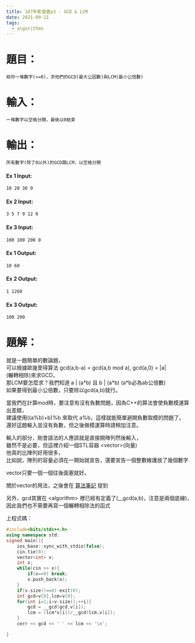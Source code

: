 ```yaml
---
title: 107年彰雲嘉p3 - GCD & LCM
date: 2021-09-11
tags:
  - algorithms
---
```


# **題目：**
	給你一堆數字(>=0)，求他們的GCD(最大公因數)與LCM(最小公倍數)

# 輸入：
	一堆數字以空格分開，最後以0結束

# 輸出：
	所有數字(除了0以外)的GCD跟LCM，以空格分開
	
#### Ex 1 Input:
	10 20 30 0

#### Ex 2 Input:
	3 5 7 9 12 0

#### Ex 3 Input:
	100 100 200 0

#### Ex 1 Output:
	10 60
	
#### Ex 2 Output:
	1 1260

#### Ex 3 Output:
	100 200
	
	
# 題解：	

	
就是一題簡單的數論題，		  
可以根據歐幾里得算法 gcd(a,b-a) = gcd(a,b mod a), gcd(a,0) = |a| 		  
(輾轉相除)來求GCD，	  	  
那LCM要怎麼求？我們知道 a | (a\*b) 且 b | (a\*b) (a\*b必為ab公倍數)		  
如果要得到最小公倍數，只要除以gcd(a,b)就行。		  
	
當我們在計算mod時，要注意有沒有負數問題，因為C++的算法會使負數模運算出差錯，	  	
建議使用((a%b)+b)%b 來取代 a%b，這樣就能簡單避開負數取模的問題了。		  
還好這題輸入並沒有負數，但之後做模運算時請稍加注意。		  
	
輸入的部分，剛會語法的人應該就是直接開陣列然後輸入，	  	  
雖然不是必要，但這裡介紹一個STL容器 \<vector>(向量)  
他真的比陣列好用很多，  
比如說，陣列的容量必須在一開始就宣告，還要宣告一個整數維護放了幾個數字  

 	
vector只要一個一個往後面塞就好。 
   
關於vector的用法，之後會在  [算法筆記](../../algo)  提到  

另外，gcd其實在 \<algorithm> 裡已經有定義了(__gcd(a,b)，注意是兩個底線)，因此我們也不需要再寫一個輾轉相除法的函式

上程式碼：

```cpp
#include<bits/stdc++.h>
using namespace std;
signed main(){
	ios_base::sync_with_stdio(false);
	cin.tie(0);
	vector<int> v;
	int x;
	while(cin >> x){
		if(x==0) break;
		v.push_back(x);
	}
	if(v.size()==0) exit(0);
	int gcd=v[0],lcm=v[0];
	for(int i=1;i<v.size();++i){
		gcd = __gcd(gcd,v[i]);
		lcm = (lcm*v[i])/__gcd(lcm,v[i]);
	}
	cerr << gcd << ' ' << lcm << '\n';

}
```
	
	
	
	
<style>

.back-to-top {

display: none; /* 默認是隱藏的，這樣在第一屏才不顯示 */

position: fixed; /* 位置是固定的 */

bottom: 20px; /* 顯示在頁面底部 */

right: 30px; /* 顯示在頁面的右邊 */

z-index: 99; /* 確保不被其他功能覆蓋 */

border: 1px solid #5cb85c; /* 顯示邊框 */

outline: none; /* 不顯示外框 */

background-color: #fff; /* 設置背景背景顏色 */

color: #5cb85c; /* 設置文本顏色 */

cursor: pointer; /* 滑鼠移到按鈕上顯示手型 */

padding: 10px 15px 15px 15px; /* 增加一些內邊距 */

border-radius: 10px; /* 增加圓角 */

}

.back-to-top:hover {

background-color: #5cb85c; /* 滑鼠移上去時，反轉顏色 */

color: #fff;

}

</style>

<button class="js-back-to-top back-to-top" title="回到頭部">&#65085;</button>

<script src="https://cdn.staticfile.org/jquery/2.2.4/jquery.min.js"></script>

<script>

$(function () {

var $win = $(window);

var $backToTop = $('.js-back-to-top');

// 當用戶滾動到離頂部100像素時，展示回到頂部按鈕

$win.scroll(function () {

if ($win.scrollTop() > 100) {

$backToTop.show();

} else {

$backToTop.hide();

}

});

// 當用戶點擊按鈕時，通過動畫效果返回頭部

$backToTop.click(function () {

$('html, body').animate({scrollTop: 0}, 200);

});

});

</script>
<script type="text/javascript">
	$(document).ready(function() {
	    //所有連結會在新分頁開啟
		$('a[href^="http"]').each(function() {
			$(this).attr('target', '_blank');
		});
	});
</script>